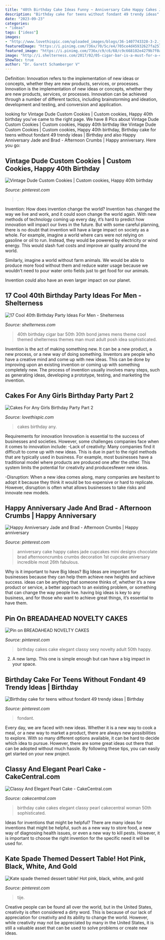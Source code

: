 ```yaml
---
title: "40th Birthday Cake Ideas Funny ~ Anniversary Cake Happy Cakes Jade Cupcakes Mini Designs Chocolate Brad Afternooncrumbs Crumbs Decoration 1st Cupcake Aniversary Incredible Most 26th Fabulous"
description: "Birthday cake for teens without fondant 49 trendy ideas"
date: "2023-09-23"
categories:
- "ideas"
tags: ["ideas"]
images:
- "http://www.lovethispic.com/uploaded_images/blogs/36-1407743328-3-2.jpg"
featuredImage: "https://i.pinimg.com/736x/70/5c/e4/705ce4d45932627fa2576e101ccafb70.jpg"
featured_image: "https://i.pinimg.com/736x/c9/c6/68/c9c668102e4279b7f0a515ade3469438.jpg"
image: "http://i.shelterness.com/2017/02/05-cigar-bar-is-a-must-for-a-40th-birthday-party.jpg"
ShowToc: true
author: "Dr. Garett Schamberger V"
---
```



Definition: Innovation refers to the implementation of new ideas or concepts, whether they are new products, services, or processes.
Innovation is the implementation of new ideas or concepts, whether they are new products, services, or processes. Innovation can be achieved through a number of different tactics, including brainstorming and ideation, development and testing, and conversion and application.

	

		
looking for Vintage Dude Custom Cookies | Custom cookies, Happy 40th birthday you've came to the right page. We have 8 Pics about Vintage Dude Custom Cookies | Custom cookies, Happy 40th birthday like Vintage Dude Custom Cookies | Custom cookies, Happy 40th birthday, Birthday cake for teens without fondant 49 trendy ideas | Birthday and also Happy Anniversary Jade and Brad - Afternoon Crumbs | Happy anniversary. Here you go:
		
    
## Vintage Dude Custom Cookies | Custom Cookies, Happy 40th Birthday

<img loading=lazy src="https://i.pinimg.com/736x/d7/d1/cd/d7d1cd70a1419758946541ba107140cd.jpg" onerror="this.onerror=null;this.src='https://tse4.mm.bing.net/th?id=OIP.Hvmu38ysSDUdhIWE_L3KzAHaJ3&amp;pid=15.1';" alt="Vintage Dude Custom Cookies | Custom cookies, Happy 40th birthday">

_Source: pinterest.com_

>. 

	

Invention: How does invention change the world?
Invention has changed the way we live and work, and it could soon change the world again. With new methods of technology coming up every day, it’s hard to predict how innovation will impact our lives in the future. But with some careful planning, there is no doubt that invention will have a large impact on society as a whole. 
For example, imagine a world where cars were not relying on gasoline or oil to run. Instead, they would be powered by electricity or wind energy. This would slash fuel costs and improve air quality around the world. 

Similarly, imagine a world without farm animals. We would be able to produce more food without them and reduce water usage because we wouldn’t need to pour water onto fields just to get food for our animals. 

 Invention could also have an even larger impact on our planet.

    
## 17 Cool 40th Birthday Party Ideas For Men - Shelterness

<img loading=lazy src="http://i.shelterness.com/2017/02/05-cigar-bar-is-a-must-for-a-40th-birthday-party.jpg" onerror="this.onerror=null;this.src='https://tse2.mm.bing.net/th?id=OIP.1cUbFKa-i0aXTaqHqVx7MQHaLL&amp;pid=15.1';" alt="17 Cool 40th Birthday Party Ideas For Men - Shelterness">

_Source: shelterness.com_

>40th birthday cigar bar 50th 30th bond james mens theme cool themed shelterness themes man must adult posh idea sophisticated. 

	

Invention is the act of making something new. It can be a new product, a new process, or a new way of doing something. Inventors are people who have a creative mind and come up with new ideas. This can be done by improving upon an existing invention or coming up with something completely new. The process of invention usually involves many steps, such as generating ideas, developing a prototype, testing, and marketing the invention.

    
## Cakes For Any Girls Birthday Party Part 2

<img loading=lazy src="http://www.lovethispic.com/uploaded_images/blogs/36-1407743328-3-2.jpg" onerror="this.onerror=null;this.src='https://tse4.mm.bing.net/th?id=OIP.q-Au9-1_wdRKQLInrs9hxAHaLH&amp;pid=15.1';" alt="Cakes For Any Girls Birthday Party Part 2">

_Source: lovethispic.com_

>cakes birthday any. 

	

Requirements for innovation
Innovation is essential to the success of businesses and societies. However, some challenges companies face when it comes to innovation include:
-Lack of creativity: Many companies find it difficult to come up with new ideas. This is due in part to the rigid methods that are typically used in business. For example, most businesses have a traditional model where products are produced one after the other. This system limits the potential for creativity and producesfewer new ideas.

-Disruption: When a new idea comes along, many companies are hesitant to adopt it because they think it would be too expensive or hard to replicate. However, disruption is often what allows businesses to take risks and innovate new models.

    
## Happy Anniversary Jade And Brad - Afternoon Crumbs | Happy Anniversary

<img loading=lazy src="https://i.pinimg.com/736x/8a/f4/40/8af440c4f8c7f3163ed13a93654867ee--anniversary-cake-ideas-anniversary-cupcakes.jpg" onerror="this.onerror=null;this.src='https://tse3.mm.bing.net/th?id=OIP.9G08AUFPqorb8vaqTLIYNgHaLH&amp;pid=15.1';" alt="Happy Anniversary Jade and Brad - Afternoon Crumbs | Happy anniversary">

_Source: pinterest.com_

>anniversary cake happy cakes jade cupcakes mini designs chocolate brad afternooncrumbs crumbs decoration 1st cupcake aniversary incredible most 26th fabulous. 

	

Why is it important to have Big Ideas?
Big Ideas are important for businesses because they can help them achieve new heights and achieve success. ideas can be anything that someone thinks of, whether it’s a new product or service, a better approach to an existing problem, or something that can change the way people live. having big ideas is key to any business, and for those who want to achieve great things, it’s essential to have them.

    
## Pin On BREADAHEAD NOVELTY CAKES

<img loading=lazy src="https://i.pinimg.com/736x/00/48/20/004820fa67807ee9258c5b57c01ed5e1--elegant-birthday-cake-for-women-elegant-birthday-cakes.jpg" onerror="this.onerror=null;this.src='https://tse4.mm.bing.net/th?id=OIP.7HjZiO8xTlexLQhJn3uTgAHaJ4&amp;pid=15.1';" alt="Pin on BREADAHEAD NOVELTY CAKES">

_Source: pinterest.com_

>birthday cakes cake elegant classy sexy novelty adult 50th happy. 

	

2. A new lamp. This one is simple enough but can have a big impact in your space.

    
## Birthday Cake For Teens Without Fondant 49 Trendy Ideas | Birthday

<img loading=lazy src="https://i.pinimg.com/736x/70/5c/e4/705ce4d45932627fa2576e101ccafb70.jpg" onerror="this.onerror=null;this.src='https://tse3.mm.bing.net/th?id=OIP.WROKSNyc2TDp28svAu7fpgAAAA&amp;pid=15.1';" alt="Birthday cake for teens without fondant 49 trendy ideas | Birthday">

_Source: pinterest.com_

>fondant. 

	

Every day, we are faced with new ideas. Whether it is a new way to cook a meal, or a new way to market a product, there are always new possibilities to explore. With so many different options available, it can be hard to decide which idea to pursue. However, there are some great ideas out there that can be adopted without much hassle. By following these tips, you can easily get started on your new project.

    
## Classy And Elegant Pearl Cake - CakeCentral.com

<img loading=lazy src="https://cdn001.cakecentral.com/gallery/2015/06/900_7lGzGu3TTK-classy-and-elegant-pearl-cake.jpg" onerror="this.onerror=null;this.src='https://tse1.mm.bing.net/th?id=OIP.-kHqN6Lul1zRNqpz66x4tQHaJ4&amp;pid=15.1';" alt="Classy And Elegant Pearl Cake - CakeCentral.com">

_Source: cakecentral.com_

>birthday cake cakes elegant classy pearl cakecentral woman 50th sophisticated. 

	

Ideas for inventions that might be helpful?
There are many ideas for inventions that might be helpful, such as a new way to store food, a new way of diagnosing health issues, or even a new way to kill pests. However, it is important to choose the right invention for the specific need it will be used for.

    
## Kate Spade Themed Dessert Table! Hot Pink, Black, White, And Gold

<img loading=lazy src="https://i.pinimg.com/736x/c9/c6/68/c9c668102e4279b7f0a515ade3469438.jpg" onerror="this.onerror=null;this.src='https://tse3.mm.bing.net/th?id=OIP._21NUkjGJflJXq7KmTc7iwHaJ3&amp;pid=15.1';" alt="Kate spade themed dessert table! Hot pink, black, white, and gold">

_Source: pinterest.com_

>tije. 

	

Creative people can be found all over the world, but in the United States, creativity is often considered a dirty word. This is because of our lack of appreciation for creativity and its ability to change the world. However, while creativity may not be appreciated by many in the United States, it is still a valuable asset that can be used to solve problems or create new ideas.

